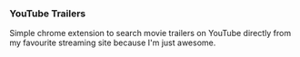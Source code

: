 ### YouTube Trailers

Simple chrome extension to search movie trailers on YouTube directly from my favourite streaming site because I'm just awesome.
